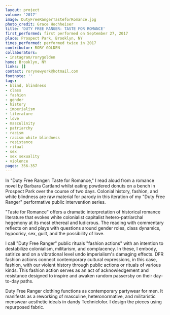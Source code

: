 ```yaml
---
layout: project
volume: '2017'
image: DutyFreeRangerTasteforRomance.jpg
photo_credit: Grace Hochheiser
title: 'DUTY FREE RANGER: TASTE FOR ROMANCE'
first_performed: first performed on September 27, 2017
place: Prospect Park, Brooklyn, NY
times_performed: performed twice in 2017
contributor: RORY GOLDEN
collaborators:
- instagram/rorygolden
home: Brooklyn, NY
links: []
contact: rorynewyork@hotmail.com
footnote: ''
tags:
- blind, blindness
- class
- fashion
- gender
- history
- imperialism
- literature
- love
- masculinity
- patriarchy
- racism
- racism white blindness
- resistance
- ritual
- sex
- sex sexuality
- violence
pages: 356-357
---
```


In "Duty Free Ranger: Taste for Romance," I read aloud from a romance novel by Barbara Cartland whilst eating powdered donuts on a bench in Prospect Park over the course of two days. Colonial history, fashion, and white blindness are raw material for parody in this iteration of my "Duty Free Ranger" performative public intervention series.

"Taste for Romance" offers a dramatic interpretation of historical romance literature that evokes white colonialist capitalist hetero-patriarchal hegemony at its most ethereal and ludicrous. The reading with commentary reflects on and plays with questions around gender roles, class dynamics, hypocrisy, sex, guilt, and the possibility of love.

I call "Duty Free Ranger" public rituals "fashion actions" with an intention to destabilize colonialism, militarism, and complacency. In these, I embody, satirize and on a vibrational level undo imperialism's damaging effects. DFR fashion actions connect contemporary cultural expressions, in this case, fashion, with our violent history through public actions or rituals of various kinds. This fashion action serves as an act of acknowledgement and resistance designed to inspire and awaken random passersby on their day-to-day paths.

Duty Free Ranger clothing functions as contemporary partywear for men. It manifests as a reworking of masculine, heteronormative, and militaristic menswear aesthetic ideals in dandy Techniclolor. I design the pieces using repurposed fabric.
